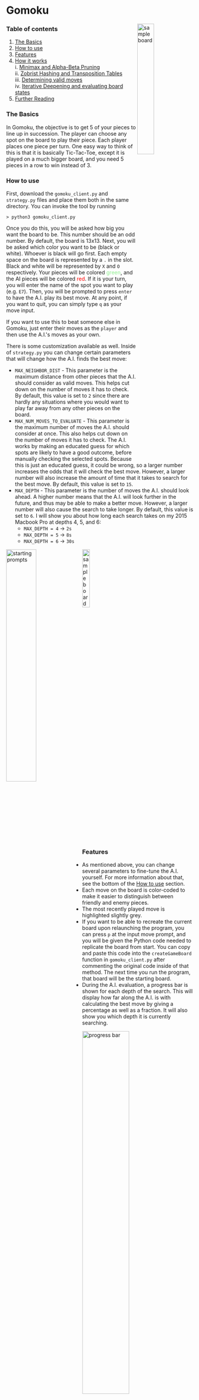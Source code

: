 # Gomoku
<img src="https://github.com/k-gerner/Game-Pigeon-Solvers/blob/master/Images/Gomoku/sampleGomokuBoard.jpg" alt = "sample board" width="30%" align = "right">  

### Table of contents
1. [The Basics](https://github.com/k-gerner/Game-Pigeon-Solvers/tree/master/Gomoku%20AI#the-basics)  
2. [How to use](https://github.com/k-gerner/Game-Pigeon-Solvers/tree/master/Gomoku%20AI#how-to-use)  
3. [Features](https://github.com/k-gerner/Game-Pigeon-Solvers/tree/master/Gomoku%20AI#features)  
4. [How it works](https://github.com/k-gerner/Game-Pigeon-Solvers/tree/master/Gomoku%20AI#how-it-works)  
     i. [Minimax and Alpha-Beta Pruning](https://github.com/k-gerner/Game-Pigeon-Solvers/tree/master/Gomoku%20AI#minimax-and-alpha-beta-pruning)  
     ii. [Zobrist Hashing and Transposition Tables](https://github.com/k-gerner/Game-Pigeon-Solvers/tree/master/Gomoku%20AI#zobrist-hashing-and-transposition-tables)  
     iii. [Determining valid moves](https://github.com/k-gerner/Game-Pigeon-Solvers/tree/master/Gomoku%20AI#determining-valid-moves)  
     iv. [Iterative Deepening and evaluating board states](https://github.com/k-gerner/Game-Pigeon-Solvers/tree/master/Gomoku%20AI#iterative-deepening-and-evaluating-board-states)  
5. [Further Reading](https://github.com/k-gerner/Game-Pigeon-Solvers/tree/master/Gomoku%20AI#further-reading)  

### The Basics 
In Gomoku, the objective is to get 5 of your pieces to line up in succession. The player can choose any spot on the board to play their piece. Each player places one piece per turn. One easy way to think of this is that it is basically Tic-Tac-Toe, except it is played on a much bigger board, and you need 5 pieces in a row to win instead of 3.

### How to use 
First, download the `gomoku_client.py` and `strategy.py` files and place them both in the same directory. You can invoke the tool by running  
```
> python3 gomoku_client.py
```
Once you do this, you will be asked how big you want the board to be. This number should be an odd number. By default, the board is 13x13. Next, you will be asked which color you want to be (black or white). Whoever is black will go first. Each empty space on the board is represented by a `.` in the slot. Black and white will be represented by `X` and `O` respectively. Your pieces will be colored <span style="color:lightgreen">green</span>, and the AI pieces will be colored <span style="color:red">red</span>. If it is your turn, you will enter the name of the spot you want to play (e.g. `E7`). Then, you will be prompted to press `enter` to have the A.I. play its best move. At any point, if you want to quit, you can simply type `q` as your move input.

If you want to use this to beat someone else in Gomoku, just enter their moves as the `player` and then use the A.I.'s moves as your own.  

There is some customization available as well. Inside of `strategy.py` you can change certain parameters that will change how the A.I. finds the best move:
- `MAX_NEIGHBOR_DIST` - This parameter is the maximum distance from other pieces that the A.I. should consider as valid moves. This helps cut down on the number of moves it has to check. By default, this value is set to `2` since there are hardly any situations where you would want to play far away from any other pieces on the board.  
- `MAX_NUM_MOVES_TO_EVALUATE` - This parameter is the maximum number of moves the A.I. should consider at once. This also helps cut down on the number of moves it has to check. The A.I. works by making an educated guess for which spots are likely to have a good outcome, before manually checking the selected spots. Because this is just an educated guess, it could be wrong, so a larger number increases the odds that it will check the best move. However, a larger number will also increase the amount of time that it takes to search for the best move. By default, this value is set to `15`.  
- `MAX_DEPTH` - This parameter is the number of moves the A.I. should look ahead. A higher number means that the A.I. will look further in the future, and thus may be able to make a better move. However, a larger number will also cause the search to take longer. By default, this value is set to `6`. I will show you about how long each search takes on my 2015 Macbook Pro at depths 4, 5, and 6:
    - `MAX_DEPTH = 4` &#8594; `2s`  
    - `MAX_DEPTH = 5` &#8594; `8s`  
    - `MAX_DEPTH = 6` &#8594; `30s`  

<img src="https://github.com/k-gerner/Game-Pigeon-Solvers/blob/master/Images/Gomoku/gomokuStartingPrompts.png" alt = "starting prompts" width="40%" align = left>  
<img src="https://github.com/k-gerner/Game-Pigeon-Solvers/blob/master/Images/Gomoku/gomokuBoardOutput.png" alt = "sample board output" width="20%">  
  
### Features 
- As mentioned above, you can change several parameters to fine-tune the A.I. yourself. For more information about that, see the bottom of the [How to use](https://github.com/k-gerner/Game-Pigeon-Solvers/tree/master/Gomoku%20AI#how-to-use) section. 
- Each move on the board is color-coded to make it easier to distinguish between friendly and enemy pieces.
- The most recently played move is highlighted slightly grey.
- If you want to be able to recreate the current board upon relaunching the program, you can press `p` at the input move prompt, and you will be given the Python code needed to replicate the board from start. You can copy and paste this code into the `createGameBoard` function in `gomoku_client.py` after commenting the original code inside of that method. The next time you run the program, that board will be the starting board. 
- During the A.I. evaluation, a progress bar is shown for each depth of the search. This will display how far along the A.I. is with calculating the best move by giving a percentage as well as a fraction. It will also show you which depth it is currently searching.
<img src="https://github.com/k-gerner/Game-Pigeon-Solvers/blob/master/Images/Gomoku/gomokuProgressBar.png" alt = "progress bar" width="50%">  

- Once the A.I. chooses a move, there are a few things printed out:
    - `Score for move` - This gives the numerical score that the A.I. has calculated for the move it just played. A higher value means the end result of the board is good for the A.I., whereas a lower value corresponds to a worse move for the A.I.  
    - `Time taken` - How long it took the A.I. to calculate its best move.  
    - `AI played in spot __` - Says which spot on the board the A.I. just played.  

### How it works  
#### Minimax and Alpha-Beta Pruning
The A.I. works by using a move selection algorithm known as [Minimax](https://en.wikipedia.org/wiki/Minimax), and uses a pruning technique known as [Alpha-Beta Pruning](https://en.wikipedia.org/wiki/Alpha%E2%80%93beta_pruning). Minimax works by assuming that the opponent will make the best possible move at each turn. By doing this, the A.I. can look several moves ahead. Then, it can pick the best possible outcome for itself.  

Alpha-Beta pruning works by keeping track of the best already explored option along the path to the root for the maximizer (alpha), and the best already explored option along the path to the root for the minimizer (beta). A good explanatory video can be found [here](https://www.youtube.com/watch?v=xBXHtz4Gbdo&ab_channel=CS188Spring2013). With Alpha-Beta pruning, we can significantly cut down on the number of board states that we have to evaluate.

#### Zobrist Hashing and Transposition Tables
Another method I used to speed up the algorithm was a technique known as [Zobrist Hashing](https://en.wikipedia.org/wiki/Zobrist_hashing) in conjunction with [Transposition Tables](https://en.wikipedia.org/wiki/Transposition_table). Zobrist Hashing is essentially a way to represent a state of the board with a unique hash value. We create a `key` value for each position on the board for each player color. For a given board state, we look at each space with a piece on it, get all of the keys for those pieces, and then use the `XOR` operation on all of them together. The result will be the unique hash value for that board state. We will map this value to the score that we have evaluated for this board state. This means that if we ever see this same board later in the search, we do not have to recalculate the score for it, since we already have it stored. Here is an example where this may be useful:

Say we have two players playing on a 3x3 board. Lets denote the spaces as `A`, `B`, ... `I`. Say we are evaluating the board after the following sequence:  

- P1 turn 1: `A`  
- P2 turn 1: `B`  
- P1 turn 2: `C`  
- P2 turn 2: `D`  
- P1 turn 3: `E`  
- P2 turn 3: `F`  

Let's say the hash value for this board after 6 moves is 74032. Note that we will also be storing hash values for this board after depths 3, 4, and 5. Let's also assume that this board is deemed the best possible outcome for after P1's second turn. In other words, if we have the board where P1 is in spots `A` and `C`, and P2 is in spot `B`, then the "best" board outcome for `depth = 6` would be where P1 is also in `E`, and P2 is also in `D` and `F`. Now let's look at a different sequence:  

- P1 turn 1: `C`  
- P2 turn 1: `B`  
- P1 turn 2: `A`  
- P2 turn 2: `F`  
- P1 turn 3: `E`  
- P2 turn 3: `D`  

Notice that these two boards have the pieces played in the same spots, but they were played in a different order. The hash value for the second board will also be 74032, so instead of having to recalculate the score of the board (which takes a relatively long time), we can just look up the hash value in the transpotition table, and get the score from there. **However**, we actually wouldn't even need to look past P1's second move. As stated earlier, we have already found and evaluated the best board for when P1 is in `A` and `C`, and P2 is in `B`. The score of the best board-state after these 3 moves would have been stored in the transposition table. Therefore, after P1's second turn, since the hash value has already been stored and mapped to the score of the best possible board, once we see that positions `A` and `C` are filled by P1 and `B` is filled by P2, we can stop traversing further down the move tree, and simply return the score that we have already found. This saves a huge amount of time, since each level down the tree has exponentially more possible board-states than the previous level.  

#### Determining valid moves
The next way to cut down on the execution time would be to decrease the number of spaces that we have to include in our search. How do we determine whether a move is valid in Gomoku? The naive approach would be to consider every empty space on the board as a valid move. While this is technically correct, there are certain spots that don't need to be considered. This approach may be feasible for a game like Tic-Tac-Toe which has 9 spaces. For example, there would be 9 * 8 * 7 = 392 possible sequences for the first 3 moves. However, Gomoku requires some more thought, since it has a much bigger board, meaning for a 13x13 board, there would be 4,741,464 possible sequences for the first 3 moves.  

The first approach I took to narrowing the search area was to only include spots that were within 2 spaces of an already-played space. This significantly cut down the search area at the beginning of the game, but after a few moves the search area could easily include 90 to 100 spaces.  

To fix this, I figured that I would have to somehow choose the spaces that I thought were *likely* to produce a good outcome. One might think that in order to do this, I should evaluate the board after testing each of these moves, and then choose the highest scoring moves from there to look further. Probably the biggest issue with that is that evaluating the entire board takes a long time. I have to look at every single 5 or 6 piece section on the board (horizontal, vertical, and both diagonal directions), see if it contains a sequence I have deemed as a "threat sequence," and then sum up the scores for all of them.  

I didn't want to waste all that time evaluating the entire board with each possible valid move, so I decided to take a more detailed approach to determine how likely a move was to give me a good outcome in the future. To do this, I looked at the area around each valid move. At most, I would look at the 9x9 square surrounding the valid move. I evaluated all four directions (horizontal, vertical, and both diagonal directions), and used that information to give each valid move a heuristic score. Some things I looked for were how many pieces of my color were in each 4-deep direction before reaching an enemy piece or the board border, how many empty spaces there were, if there were any traps that could be a result of this move being played, etc. By tweaking the weight assigned to each characteristic, I was able to achieve a fairly accurate group of the most promising locations on the board. This allowed me to decrease the number of moves I needed to check by a great amount, since I only chose the top 15 valid moves from this.  

#### Iterative Deepening and evaluating board states
After getting my final list of valid moves for a given board, I was able to use the Minimax algorithm to check the possible board states `d` moves ahead. In order to prioritize moves that would lead to a win sooner rather than later, I implemented [Iterative Deepening](https://en.wikipedia.org/wiki/Iterative_deepening_depth-first_search), which allowed me to perform searches at each depth `d` from `1` to `MAX_DEPTH`. Once I reached the maximum depth for a given `d`, I had to evaluate the entire board. As I mentioned before, to do this I had to look at every single 5 or 6 piece section on the board (horizontal, vertical, and both diagonal directions) and give the board an evaluation score. This was a costly operation, so the fewer boards I have to evaluate, the better.  

One helpful tool I used to determine which sections of my code needed to be improved was a profiler. By running `python3 -m cProfile -s time gomoku_client.py`, I could see which methods were taking up the most time, and how many times they were called.  

#### Any more questions?
Any further clarification that is needed can come from viewing the code. I was pretty liberal with my use of comments that describe certain sections of the code that may be complicated, so those should provide some clarification.  
  
### Further reading
#### Transposition Tables
https://stackoverflow.com/questions/20009796/transposition-tables  
https://stackoverflow.com/questions/29990116/alpha-beta-prunning-with-transposition-table-iterative-deepening  
https://ai.stackexchange.com/questions/8403/transposition-table-is-only-used-for-roughly-17-of-the-nodes-is-this-expected  
http://blog.gamesolver.org/solving-connect-four/07-transposition-table/  

#### Zobrist Hashing  
https://levelup.gitconnected.com/zobrist-hashing-305c6c3c54d0  

#### General strategy and Miscellaneous
https://stackoverflow.com/questions/6952607/what-would-be-a-good-ai-strategy-to-play-gomoku  
https://webdocs.cs.ualberta.ca/~mmueller/courses/2014-AAAI-games-tutorial/slides/AAAI-14-Tutorial-Games-3-AlphaBeta.pdf  
https://medium.com/@LukeASalamone/creating-an-ai-for-gomoku-28a4c84c7a52  

Thanks for checking out my Gomoku AI! I hope you enjoy!